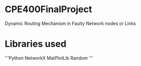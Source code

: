 # CPE400FinalProject
Dynamic Routing Mechanism in Faulty Network nodes or Links

# Libraries used
'''Python
NetworkX
MatPlotLib
Random
'''
